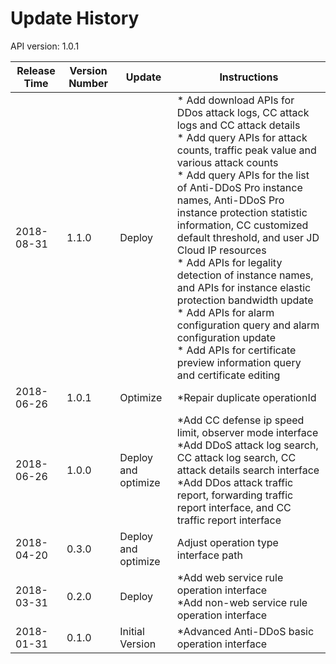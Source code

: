 # Update History #
API version: 1.0.1

|Release Time|Version Number| Update |Instructions|
|---|---|---|---|
|2018-08-31|1.1.0|Deploy|* Add download APIs for DDos attack logs, CC attack logs and CC attack details<br>* Add query APIs for attack counts, traffic peak value and various attack counts<br>* Add query APIs for the list of Anti-DDoS Pro instance names, Anti-DDoS Pro instance protection statistic information, CC customized default threshold, and user JD Cloud IP resources<br>* Add APIs for legality detection of instance names, and APIs for instance elastic protection bandwidth update<br>* Add APIs for alarm configuration query and alarm configuration update<br>* Add APIs for certificate preview information query and certificate editing|
|2018-06-26|1.0.1|Optimize|*Repair duplicate operationId|
|2018-06-26|1.0.0|Deploy and optimize|*Add CC defense ip speed limit, observer mode interface<br>*Add DDoS attack log search, CC attack log search, CC attack details search interface<br>*Add DDos attack traffic report, forwarding traffic report interface, and CC traffic report interface|
|2018-04-20| 0.3.0|Deploy and optimize|Adjust operation type interface path|
|2018-03-31|0.2.0|Deploy|*Add web service rule operation interface<br>*Add non-web service rule operation interface|
|2018-01-31|0.1.0|Initial Version|*Advanced Anti-DDoS basic operation interface|

